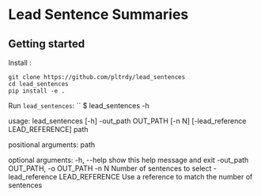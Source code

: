 # Lead Sentence Summaries


## Getting started

Install :
```
git clone https://github.com/pltrdy/lead_sentences
cd lead_sentences
pip install -e .
```


Run `lead_sentences`: 
``
$ lead_sentences -h

usage: lead_sentences [-h] -out_path OUT_PATH [-n N]
                      [-lead_reference LEAD_REFERENCE]
                      path

positional arguments:
  path

optional arguments:
  -h, --help            show this help message and exit
  -out_path OUT_PATH, -o OUT_PATH
  -n N                  Number of sentences to select
  -lead_reference LEAD_REFERENCE
                        Use a reference to match the number of sentences

```


